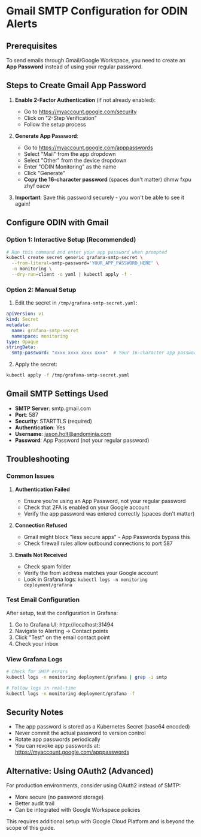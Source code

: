 # Gmail SMTP Configuration for ODIN Alerts

## Prerequisites

To send emails through Gmail/Google Workspace, you need to create an **App Password** instead of using your regular password.

## Steps to Create Gmail App Password

1. **Enable 2-Factor Authentication** (if not already enabled):
   - Go to https://myaccount.google.com/security
   - Click on "2-Step Verification"
   - Follow the setup process

2. **Generate App Password**:
   - Go to https://myaccount.google.com/apppasswords
   - Select "Mail" from the app dropdown
   - Select "Other" from the device dropdown
   - Enter "ODIN Monitoring" as the name
   - Click "Generate"
   - **Copy the 16-character password** (spaces don't matter)
   dhmw fxpu zhyf oacw

3. **Important**: Save this password securely - you won't be able to see it again!

## Configure ODIN with Gmail

### Option 1: Interactive Setup (Recommended)
```bash
# Run this command and enter your app password when prompted
kubectl create secret generic grafana-smtp-secret \
  --from-literal=smtp-password='YOUR_APP_PASSWORD_HERE' \
  -n monitoring \
  --dry-run=client -o yaml | kubectl apply -f -
```

### Option 2: Manual Setup
1. Edit the secret in `/tmp/grafana-smtp-secret.yaml`:
```yaml
apiVersion: v1
kind: Secret
metadata:
  name: grafana-smtp-secret
  namespace: monitoring
type: Opaque
stringData:
  smtp-password: "xxxx xxxx xxxx xxxx"  # Your 16-character app password
```

2. Apply the secret:
```bash
kubectl apply -f /tmp/grafana-smtp-secret.yaml
```

## Gmail SMTP Settings Used

- **SMTP Server**: smtp.gmail.com
- **Port**: 587
- **Security**: STARTTLS (required)
- **Authentication**: Yes
- **Username**: jason.holt@andominia.com
- **Password**: App Password (not your regular password)

## Troubleshooting

### Common Issues

1. **Authentication Failed**
   - Ensure you're using an App Password, not your regular password
   - Check that 2FA is enabled on your Google account
   - Verify the app password was entered correctly (spaces don't matter)

2. **Connection Refused**
   - Gmail might block "less secure apps" - App Passwords bypass this
   - Check firewall rules allow outbound connections to port 587

3. **Emails Not Received**
   - Check spam folder
   - Verify the from address matches your Google account
   - Look in Grafana logs: `kubectl logs -n monitoring deployment/grafana`

### Test Email Configuration

After setup, test the configuration in Grafana:
1. Go to Grafana UI: http://localhost:31494
2. Navigate to Alerting → Contact points
3. Click "Test" on the email contact point
4. Check your inbox

### View Grafana Logs
```bash
# Check for SMTP errors
kubectl logs -n monitoring deployment/grafana | grep -i smtp

# Follow logs in real-time
kubectl logs -n monitoring deployment/grafana -f
```

## Security Notes

- The app password is stored as a Kubernetes Secret (base64 encoded)
- Never commit the actual password to version control
- Rotate app passwords periodically
- You can revoke app passwords at: https://myaccount.google.com/apppasswords

## Alternative: Using OAuth2 (Advanced)

For production environments, consider using OAuth2 instead of SMTP:
- More secure (no password storage)
- Better audit trail
- Can be integrated with Google Workspace policies

This requires additional setup with Google Cloud Platform and is beyond the scope of this guide.
